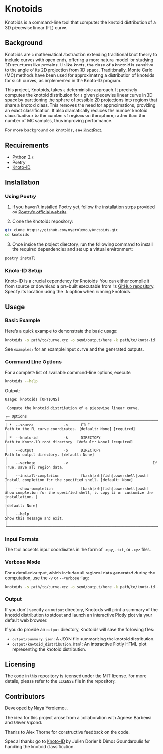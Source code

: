 # Knotoids

Knotoids is a command-line tool that computes the knotoid distribution of a 3D piecewise linear (PL) curve.

## Background

Knotoids are a mathematical abstraction extending traditional knot theory to include curves with open ends, offering a more natural model for studying 3D structures like proteins. Unlike knots, the class of a knotoid is sensitive to the angle of its 2D projection from 3D space. Traditionally, Monte Carlo (MC) methods have been used for approximating a distribution of knotoids for such curves, as implemented in the Knoto-ID program.

This project, Knotoids, takes a deterministic approach. It precisely computes the knotoid distribution for a given piecewise linear curve in 3D space by partitioning the sphere of possible 2D projections into regions that share a knotoid class. This removes the need for approximations, providing an exact classification. It also dramatically reduces the number knotoid classifications to the number of regions on the sphere, rather than the number of MC samples, thus improving performance.

For more background on knotoids, see [KnotProt](https://knotprot.cent.uw.edu.pl/help_knotoids).

## Requirements

- Python 3.x
- Poetry
- [Knoto-ID](https://github.com/sib-swiss/Knoto-ID)

## Installation

### Using Poetry

1. If you haven't installed Poetry yet, follow the installation steps provided on [Poetry's official website](https://python-poetry.org/docs/#installation).

2. Clone the Knotoids repository:

```bash
git clone https://github.com/nyerolemou/knotoids.git
cd knotoids
```

3. Once inside the project directory, run the following command to install the required dependencies and set up a virtual environment:

```bash
poetry install
```

### Knoto-ID Setup

Knoto-ID is a crucial dependency for Knotoids. You can either compile it from source or download a pre-built executable from its [GitHub repository](https://github.com/sib-swiss/Knoto-ID). Specify its location using the `-k` option when running Knotoids.

## Usage

### Basic Example

Here's a quick example to demonstrate the basic usage:

```bash
knotoids -s path/to/curve.xyz -o send/output/here -k path/to/knoto-id
```

See `examples/` for an example input curve and the generated outputs.

### Command Line Options

For a complete list of available command-line options, execute:

```bash
knotoids --help
```

Output:

```console
Usage: knotoids [OPTIONS]                                                                                                                              
                                                                                                                                                        
 Compute the knotoid distribution of a piecewise linear curve.                                                                                          
                                                                                                                                                        
╭─ Options ────────────────────────────────────────────────────────────────────────────────────────────────────────────────────────────────────────────╮
│ *  --source              -s      FILE                             Path to the PL curve coordinates. [default: None] [required]                       │
│ *  --knoto-id            -k      DIRECTORY                        Path to Knoto-ID root directory. [default: None] [required]                        │
│    --output              -o      DIRECTORY                        Path to output directory. [default: None]                                          │
│    --verbose             -v                                       If True, save all region data.                                                     │
│    --install-completion          [bash|zsh|fish|powershell|pwsh]  Install completion for the specified shell. [default: None]                        │
│    --show-completion             [bash|zsh|fish|powershell|pwsh]  Show completion for the specified shell, to copy it or customize the installation. │
│                                                                   [default: None]                                                                    │
│    --help                                                         Show this message and exit.                                                        │
╰──────────────────────────────────────────────────────────────────────────────────────────────────────────────────────────────────────────────────────╯
```

### Input Formats

The tool accepts input coordinates in the form of `.npy`, `.txt`, or `.xyz` files.

### Verbose Mode

For a detailed output, which includes all regional data generated during the computation, use the `-v` or `--verbose` flag:

```bash
knotoids -s path/to/curve.xyz -o send/output/here -k path/to/knoto-id -v
```

### Output

If you don't specify an `output` directory, Knotoids will print a summary of the knotoid distribution to stdout and launch an interactive Plotly plot via your default web browser.

If you do provide an `output` directory, Knotoids will save the following files:

- `output/summary.json`: A JSON file summarizing the knotoid distribution.
- `output/knotoid_distribution.html`: An interactive Plotly HTML plot representing the knotoid distribution.

## Licensing

The code in this repository is licensed under the MIT license. For more details, please refer to the `LICENSE` file in the repository.

## Contributors

Developed by Naya Yerolemou.

The idea for this project arose from a collaboration with Agnese Barbensi and Oliver Vipond.

Thanks to Alex Thorne for constructive feedback on the code.

Special thanks go to [Knoto-ID](https://github.com/sib-swiss/Knoto-ID) by Julien Dorier & Dimos Goundaroulis for handling the knotoid classification.
